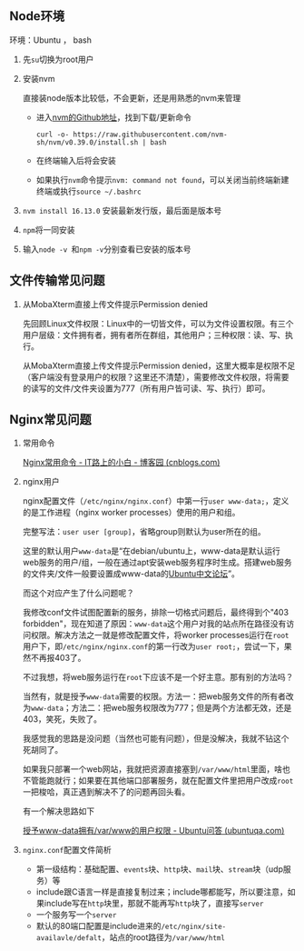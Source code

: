 ## Node环境

环境：Ubuntu ， bash

1. 先`su`切换为root用户

2. 安装nvm

   直接装node版本比较低，不会更新，还是用熟悉的nvm来管理

   - 进入[nvm的Github地址](https://github.com/nvm-sh/nvm)，找到下载/更新命令

     `curl -o- https://raw.githubusercontent.com/nvm-sh/nvm/v0.39.0/install.sh | bash`

   - 在终端输入后将会安装

   - 如果执行`nvm`命令提示`nvm: command not found`，可以关闭当前终端新建终端或执行`source ~/.bashrc`

3. `nvm install 16.13.0` 安装最新发行版，最后面是版本号

4. `npm`将一同安装

5. 输入`node -v `和`npm -v`分别查看已安装的版本号

## 文件传输常见问题

1. 从MobaXterm直接上传文件提示Permission denied

   先回顾Linux文件权限：Linux中的一切皆文件，可以为文件设置权限。有三个用户层级：文件拥有者，拥有者所在群组，其他用户；三种权限：读、写、执行。

   从MobaXterm直接上传文件提示Permission denied，这里大概率是权限不足（客户端没有登录用户的权限？这里还不清楚），需要修改文件权限，将需要的读写的文件/文件夹设置为777（所有用户皆可读、写、执行）即可。

## Nginx常见问题

1. 常用命令

   [Nginx常用命令 - IT路上的小白 - 博客园 (cnblogs.com)](https://www.cnblogs.com/cb1186512739/p/13871435.html)

2. nginx用户

   nginx配置文件（`/etc/nginx/nginx.conf`）中第一行`user www-data;`，定义的是工作进程（nginx worker processes）使用的用户和组。

   完整写法：`user user [group]`，省略group则默认为user所在的组。

   这里的默认用户`www-data`是“在debian/ubuntu上，www-data是默认运行web服务的用户/组，一般在通过apt安装web服务程序时生成。搭建web服务的文件夹/文件一般要设置成www-data的[Ubuntu中文论坛](https://forum.ubuntu.org.cn/viewtopic.php?t=263778)”。

   而这个对应产生了什么问题呢？

   我修改conf文件试图配置新的服务，排除一切格式问题后，最终得到个"403 forbidden"，现在知道了原因：`www-data`这个用户对我的站点所在路径没有访问权限。解决方法之一就是修改配置文件，将worker processes运行在`root`用户下，即`/etc/nginx/nginx.conf`的第一行改为`user root;`，尝试一下，果然不再报403了。

   不过我想，将web服务运行在`root`下应该不是一个好主意。那有别的方法吗？

   当然有，就是授予`www-data`需要的权限。方法一：把web服务文件的所有者改为`www-data`；方法二：把web服务权限改为777；但是两个方法都无效，还是403，笑死，失败了。

   我感觉我的思路是没问题（当然也可能有问题），但是没解决，我就不钻这个死胡同了。

   如果我只部署一个web网站，我就把资源直接塞到`/var/www/html`里面，啥也不管能跑就行；如果要在其他端口部署服务，就在配置文件里把用户改成`root`一把梭哈，真正遇到解决不了的问题再回头看。

   有一个解决思路如下

   [授予www-data拥有/var/www的用户权限 - Ubuntu问答 (ubuntuqa.com)](https://ubuntuqa.com/article/2867.html)

3. `nginx.conf`配置文件简析

   - 第一级结构：基础配置、`events`块、`http`块、`mail`块、`stream`块（udp服务）等
   - include跟C语言一样是直接复制过来；include哪都能写，所以要注意，如果include写在`http`块里，那就不能再写`http`块了，直接写`server`
   - 一个服务写一个`server`
   - 默认的80端口配置是include进来的`/etc/nginx/site-availavle/defalt`，站点的root路径为`/var/www/html`

